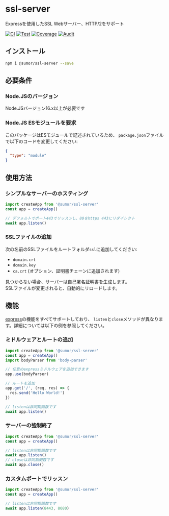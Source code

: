 # ssl-server

Expressを使用したSSL Webサーバー、HTTP/2をサポート

[![CI](https://github.com/sumor-cloud/ssl-server/actions/workflows/ci.yml/badge.svg)](https://github.com/sumor-cloud/ssl-server/actions/workflows/ci.yml)
[![Test](https://github.com/sumor-cloud/ssl-server/actions/workflows/ut.yml/badge.svg)](https://github.com/sumor-cloud/ssl-server/actions/workflows/ut.yml)
[![Coverage](https://github.com/sumor-cloud/ssl-server/actions/workflows/coverage.yml/badge.svg)](https://github.com/sumor-cloud/ssl-server/actions/workflows/coverage.yml)
[![Audit](https://github.com/sumor-cloud/ssl-server/actions/workflows/audit.yml/badge.svg)](https://github.com/sumor-cloud/ssl-server/actions/workflows/audit.yml)

## インストール

```bash
npm i @sumor/ssl-server --save
```

## 必要条件

### Node.JSのバージョン

Node.JSバージョン16.x以上が必要です

### Node.JS ESモジュールを要求

このパッケージはESモジュールで記述されているため、
`package.json`ファイルで以下のコードを変更してください:

```json
{
  "type": "module"
}
```

## 使用方法

### シンプルなサーバーのホスティング

```javascript
import createApp from '@sumor/ssl-server'
const app = createApp()

// デフォルトでポート443でリッスンし、80をhttps 443にリダイレクト
await app.listen()
```

### SSLファイルの追加

次の名前のSSLファイルをルートフォルダ`ssl`に追加してください:

- `domain.crt`
- `domain.key`
- `ca.crt` (オプション、証明書チェーンに追加されます)

見つからない場合、サーバーは自己署名証明書を生成します。  
SSLファイルが変更されると、自動的にリロードします。

## 機能

[express](https://www.npmjs.com/package/express)の機能をすべてサポートしており、
`listen`と`close`メソッドが異なります。詳細については以下の例を参照してください。

### ミドルウェアとルートの追加

```javascript
import createApp from '@sumor/ssl-server'
const app = createApp()
import bodyParser from 'body-parser'

// 任意のexpressミドルウェアを追加できます
app.use(bodyParser)

// ルートを追加
app.get('/', (req, res) => {
  res.send('Hello World!')
})

// listenは非同期関数です
await app.listen()
```

### サーバーの強制終了

```javascript
import createApp from '@sumor/ssl-server'
const app = createApp()

// listenは非同期関数です
await app.listen()
// closeは非同期関数です
await app.close()
```

### カスタムポートでリッスン

```javascript
import createApp from '@sumor/ssl-server'
const app = createApp()

// listenは非同期関数です
await app.listen(8443, 8080)
```
